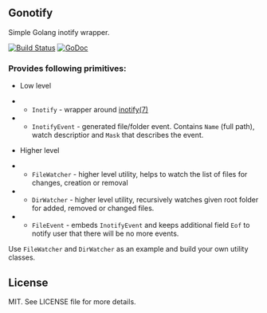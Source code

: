## Gonotify 

Simple Golang inotify wrapper.

[![Build Status](https://travis-ci.org/illarion/gonotify.svg?branch=master)](https://travis-ci.org/illarion/gonotify)
[![GoDoc](https://godoc.org/github.com/illarion/gonotify?status.svg)](https://godoc.org/github.com/illarion/gonotify)

### Provides following primitives:

* Low level
* * `Inotify` - wrapper around [inotify(7)](http://man7.org/linux/man-pages/man7/inotify.7.html)
* * `InotifyEvent` - generated file/folder event. Contains `Name` (full path), watch descriptior and `Mask` that describes the event.

* Higher level
* * `FileWatcher` - higher level utility, helps to watch the list of files for changes, creation or removal
* * `DirWatcher` - higher level utility, recursively watches given root folder for added, removed or changed files.
* * `FileEvent` - embeds `InotifyEvent` and keeps additional field `Eof` to notify user that there will be no more events.

Use `FileWatcher` and `DirWatcher` as an example and build your own utility classes.

## License
MIT. See LICENSE file for more details.

